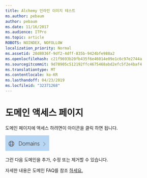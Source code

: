 ```yaml
---
title: Alchemy 인라인 이미지 테스트
ms.author: pebaum
author: pebaum
ms.date: 11/16/2017
ms.audience: ITPro
ms.topic: article
ROBOTS: NOINDEX, NOFOLLOW
localization_priority: Normal
ms.assetid: 28d8036f-9df2-4dff-835b-9424bfe988a2
ms.openlocfilehash: c21f9693b20fb435f6e46014e09e1c6c97e2744a
ms.sourcegitcommit: 9d78905c512192ffc4675468abd2efc5f2e4baf4
ms.translationtype: MT
ms.contentlocale: ko-KR
ms.lasthandoff: 04/23/2019
ms.locfileid: "32371268"
---
```

# <a name="access-the-domains-page"></a>도메인 액세스 페이지

도메인 페이지에 액세스 하려면이 아이콘을 클릭 하면 됩니다.
  
![도메인 아이콘](media/e8377292-1d1f-4b45-a91d-05eb2914519c.png)
  
그런 다음 도메인을 추가, 수정 또는 제거할 수 있습니다.
  
자세한 내용은 도메인 FAQ를 참조 [하세요.](https://support.office.com/article/1272bad0-4bd4-4796-8005-67d6fb3afc5a.aspx)
  

